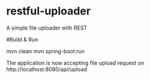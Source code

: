 # restful-uploader

A simple file uploader with REST

#Build & Run

mvn clean
mvn spring-boot:run

The application is now accepting file upload request on  http://localhost:8080/api/upload
